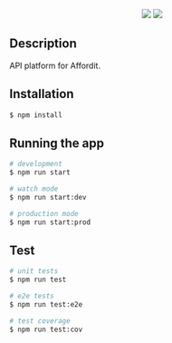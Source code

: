 <p align="center">
  <a href="http://commitizen.github.io/cz-cli/"><img src="https://img.shields.io/badge/commitizen-friendly-brightgreen.svg"/></a>
  <a href="https://twitter.com/vferdiansyah" target="_blank"><img src="https://img.shields.io/twitter/follow/vferdiansyah.svg?style=social&label=Follow"></a>
</p>

## Description

API platform for Affordit.

## Installation

```bash
$ npm install
```

## Running the app

```bash
# development
$ npm run start

# watch mode
$ npm run start:dev

# production mode
$ npm run start:prod
```

## Test

```bash
# unit tests
$ npm run test

# e2e tests
$ npm run test:e2e

# test coverage
$ npm run test:cov
```
